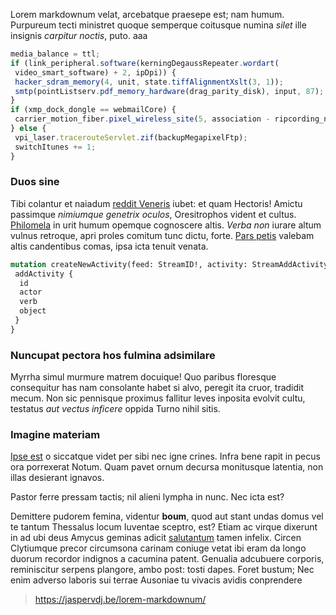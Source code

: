 Lorem markdownum velat, arcebatque praesepe est; nam humum. Purpureum tecti
ministret quoque semperque coitusque numina _silet_ ille insignis _carpitur
noctis_, puto.
aaa

```js
media_balance = ttl;
if (link_peripheral.software(kerningDegaussRepeater.wordart(
 video_smart_software) + 2, ipDpi)) {
 hacker_sdram_memory(4, unit, state.tiffAlignmentXslt(3, 1));
 smtp(pointListserv.pdf_memory_hardware(drag_parity_disk), input, 87);
}
if (xmp_dock_dongle == webmailCore) {
 carrier_motion_fiber.pixel_wireless_site(5, association - ripcording_newbie_menu);
} else {
 vpi_laser.tracerouteServlet.zif(backupMegapixelFtp);
 switchItunes += 1;
}
```

### Duos sine

Tibi colantur et naiadum [reddit Veneris](http://www.nox.io/) iubet: et quam
Hectoris! Amictu passimque _nimiumque genetrix oculos_, Oresitrophos vident et
cultus. [Philomela](http://nupta.io/aper.aspx) in urit humum opemque cognoscere
altis. _Verba non_ iurare altum vulnus retroque, apri proles comitum tunc dictu,
forte. [Pars petis](http://solis-nec.com/) valebam altis candentibus comas, ipsa
icta tenuit venata.

```graphql
mutation createNewActivity(feed: StreamID!, activity: StreamAddActivityInput!){
 addActivity {
  id
  actor
  verb
  object
 }
}
```

### Nuncupat pectora hos fulmina adsimilare

Myrrha simul murmure matrem docuique! Quo paribus floresque consequitur has nam
consolante habet si alvo, peregit ita cruor, tradidit mecum. Non sic pennisque
proximus fallitur leves inposita evolvit cultu, testatus _aut vectus inficere_
oppida Turno nihil sitis.

### Imagine materiam

[Ipse est](http://timentem-novissima.com/quantaquehac.html) o siccatque videt
per sibi nec igne crines. Infra bene rapit in pecus ora porrexerat Notum. Quam
pavet ornum decursa monitusque latentia, non illas desierant ignavos.

Pastor ferre pressam tactis; nil alieni lympha in nunc. Nec icta est?

Demittere pudorem femina, videntur **boum**, quod aut stant undas domus vel te
tantum Thessalus locum Iuventae sceptro, est? Etiam ac virque dixerunt in ad ubi
deus Amycus geminas adicit [salutantum](http://ad.io/praeceptamilite) tamen
infelix. Circen Clytiumque precor circumsona carinam coniuge vetat ibi eram da
longo duorum recordor indignos a cacumina patent. Genualia adcubuere corporis,
reminiscitur serpens plangore, ambo post: tosti dapes. Foret bustum; Nec enim
adverso laboris sui terrae Ausoniae tu vivacis avidis conprendere

> <https://jaspervdj.be/lorem-markdownum/>

